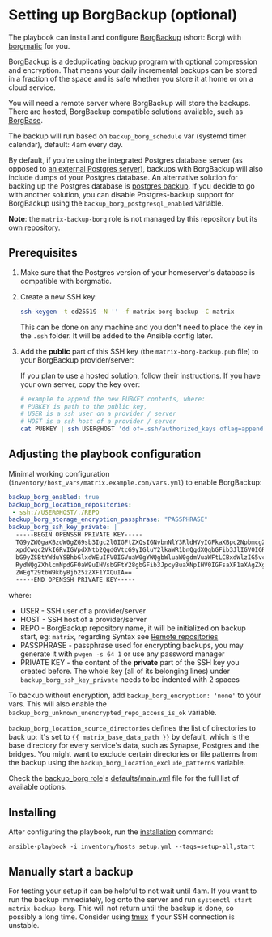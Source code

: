 # Setting up BorgBackup (optional)

The playbook can install and configure [BorgBackup](https://www.borgbackup.org/) (short: Borg) with [borgmatic](https://torsion.org/borgmatic/) for you.

BorgBackup is a deduplicating backup program with optional compression and encryption. That means your daily incremental backups can be stored in a fraction of the space and is safe whether you store it at home or on a cloud service.

You will need a remote server where BorgBackup will store the backups. There are hosted, BorgBackup compatible solutions available, such as [BorgBase](https://www.borgbase.com).

The backup will run based on `backup_borg_schedule` var (systemd timer calendar), default: 4am every day.

By default, if you're using the integrated Postgres database server (as opposed to [an external Postgres server](configuring-playbook-external-postgres.md)), backups with BorgBackup will also include dumps of your Postgres database. An alternative solution for backing up the Postgres database is [postgres backup](configuring-playbook-postgres-backup.md). If you decide to go with another solution, you can disable Postgres-backup support for BorgBackup using the `backup_borg_postgresql_enabled` variable.

**Note**: the `matrix-backup-borg` role is not managed by this repository but its [own repository](https://github.com/mother-of-all-self-hosting/ansible-role-backup_borg).

## Prerequisites

1. Make sure that the Postgres version of your homeserver's database is compatible with borgmatic.

2. Create a new SSH key:

    ```bash
    ssh-keygen -t ed25519 -N '' -f matrix-borg-backup -C matrix
    ```

    This can be done on any machine and you don't need to place the key in the `.ssh` folder. It will be added to the Ansible config later.

3. Add the **public** part of this SSH key (the `matrix-borg-backup.pub` file) to your BorgBackup provider/server:

    If you plan to use a hosted solution, follow their instructions. If you have your own server, copy the key over:

    ```bash
    # example to append the new PUBKEY contents, where:
    # PUBKEY is path to the public key,
    # USER is a ssh user on a provider / server
    # HOST is a ssh host of a provider / server
    cat PUBKEY | ssh USER@HOST 'dd of=.ssh/authorized_keys oflag=append conv=notrunc'
    ```

## Adjusting the playbook configuration

Minimal working configuration (`inventory/host_vars/matrix.example.com/vars.yml`) to enable BorgBackup:

```yaml
backup_borg_enabled: true
backup_borg_location_repositories:
 - ssh://USER@HOST/./REPO
backup_borg_storage_encryption_passphrase: "PASSPHRASE"
backup_borg_ssh_key_private: |
  -----BEGIN OPENSSH PRIVATE KEY-----
  TG9yZW0gaXBzdW0gZG9sb3Igc2l0IGFtZXQsIGNvbnNlY3RldHVyIGFkaXBpc2NpbmcgZW
  xpdCwgc2VkIGRvIGVpdXNtb2QgdGVtcG9yIGluY2lkaWR1bnQgdXQgbGFib3JlIGV0IGRv
  bG9yZSBtYWduYSBhbGlxdWEuIFV0IGVuaW0gYWQgbWluaW0gdmVuaWFtLCBxdWlzIG5vc3
  RydWQgZXhlcmNpdGF0aW9uIHVsbGFtY28gbGFib3JpcyBuaXNpIHV0IGFsaXF1aXAgZXgg
  ZWEgY29tbW9kbyBjb25zZXF1YXQuIA==
  -----END OPENSSH PRIVATE KEY-----
```

where:

* USER - SSH user of a provider/server
* HOST - SSH host of a provider/server
* REPO - BorgBackup repository name, it will be initialized on backup start, eg: `matrix`, regarding Syntax see [Remote repositories](https://borgbackup.readthedocs.io/en/stable/usage/general.html#repository-urls)
* PASSPHRASE - passphrase used for encrypting backups, you may generate it with `pwgen -s 64 1` or use any password manager
* PRIVATE KEY - the content of the **private** part of the SSH key you created before. The whole key (all of its belonging lines) under `backup_borg_ssh_key_private` needs to be indented with 2 spaces

To backup without encryption, add `backup_borg_encryption: 'none'` to your vars. This will also enable the `backup_borg_unknown_unencrypted_repo_access_is_ok` variable.

`backup_borg_location_source_directories` defines the list of directories to back up: it's set to `{{ matrix_base_data_path }}` by default, which is the base directory for every service's data, such as Synapse, Postgres and the bridges. You might want to exclude certain directories or file patterns from the backup using the `backup_borg_location_exclude_patterns` variable.

Check the [backup_borg role](https://github.com/mother-of-all-self-hosting/ansible-role-backup_borg)'s [defaults/main.yml](https://github.com/mother-of-all-self-hosting/ansible-role-backup_borg/blob/main/defaults/main.yml) file for the full list of available options.

## Installing

After configuring the playbook, run the [installation](installing.md) command:

```
ansible-playbook -i inventory/hosts setup.yml --tags=setup-all,start
```

## Manually start a backup

For testing your setup it can be helpful to not wait until 4am. If you want to run the backup immediately, log onto the server and run `systemctl start matrix-backup-borg`. This will not return until the backup is done, so possibly a long time. Consider using [tmux](https://en.wikipedia.org/wiki/Tmux) if your SSH connection is unstable.
